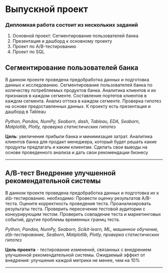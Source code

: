 # Выпускной проект
### Дипломная работа состоит из нескольких заданий

1. Основной проект: Сегментирование пользователей банка
2. Презентация и дашборд к основному проекту
3. Проект по A/B-тестированию
4. Проект по SQL 


## Сегментирование пользователей банка

В данном проекте проведена предобработка данных и подготовка данных к исследованию. Сегментирование пользователей банка по количеству потребляемых продуктов банка. Аналитика клиентов и их признаков в каждом сегменте. Составление портетов клиентов в каждом сегмента. Анализ оттока в каждом сегменте. Проверка гипотез на основе предоставленных данных. К проекту есть презентация и дашборд в Tableau

*Python, Pandas, NumPy, Seaborn, dash, Tableau, EDA, Seaborn, Matplotlib, Plotly, проверка статистических гипотез*

 **Цель**: увеличение прибыли банка и минимизация затрат. Аналитика клиентов банка для продакт менеджера, который будет решать какие продукты предлагать и каким клиентам. Сделать свои выводы на основе проведенного анализа и дать свои рекомендации бизнесу
 
 ______________________
 
 ## А/В-тест Внедрение улучшенной рекомендательной системы
 
 В данном проекте проведена предобработка данных и подготовка их к a\b-тестированию. необходимо: Провести оценку результатов A/B-теста. Оцените корректность проведения теста. Проанализировать результаты теста. Проверить пересечение тестовой аудитории с конкурирующим тестом. Проверить совпадение теста и маркетинговых событий, другие проблемы временных границ теста.
 
 *Python, Pandas, NumPy, Seaborn, Scikit-learn, ML, машинное обучение, a\b-тестирование, Seaborn, Matplotlib, Plotly, проверка статистических гипотез*
 
 **Цель проекта** - тестирование изменений, связанных с внедрением улучшенной рекомендательной системы. Ожидаемый эффект от внедрения: улучшение каждой метрики не менее, чем на 10%
 
 _____________________
 
 
